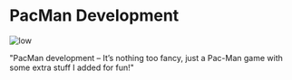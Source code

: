 # PacMan Development
![low](https://github.com/user-attachments/assets/8e16561c-e36b-4bb1-9e7f-7bd40eb86210)



"PacMan development – It’s nothing too fancy, just a Pac-Man game with some extra stuff I added for fun!"
